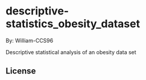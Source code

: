 # descriptive-statistics_obesity_dataset

By: William-CCS96

Descriptive statistical analysis of an obesity data set

## License